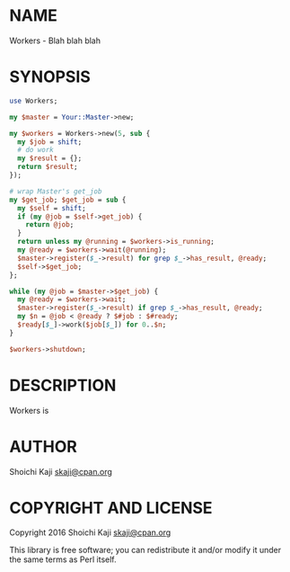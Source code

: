 # NAME

Workers - Blah blah blah

# SYNOPSIS

```perl
use Workers;

my $master = Your::Master->new;

my $workers = Workers->new(5, sub {
  my $job = shift;
  # do work
  my $result = {};
  return $result;
});

# wrap Master's get_job
my $get_job; $get_job = sub {
  my $self = shift;
  if (my @job = $self->get_job) {
    return @job;
  }
  return unless my @running = $workers->is_running;
  my @ready = $workers->wait(@running);
  $master->register($_->result) for grep $_->has_result, @ready;
  $self->$get_job;
};

while (my @job = $master->$get_job) {
  my @ready = $workers->wait;
  $master->register($_->result) if grep $_->has_result, @ready;
  my $n = @job < @ready ? $#job : $#ready;
  $ready[$_]->work($job[$_]) for 0..$n;
}

$workers->shutdown;
```

# DESCRIPTION

Workers is

# AUTHOR

Shoichi Kaji <skaji@cpan.org>

# COPYRIGHT AND LICENSE

Copyright 2016 Shoichi Kaji <skaji@cpan.org>

This library is free software; you can redistribute it and/or modify
it under the same terms as Perl itself.
